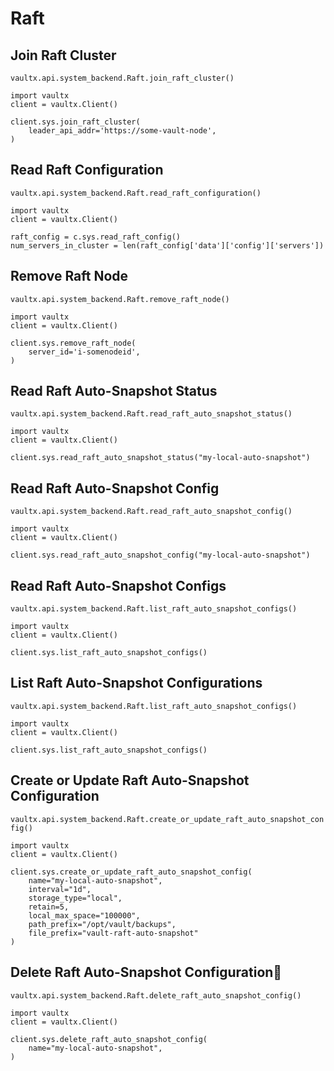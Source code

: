 # Raft

## Join Raft Cluster

`vaultx.api.system_backend.Raft.join_raft_cluster()`

```python3
import vaultx
client = vaultx.Client()

client.sys.join_raft_cluster(
    leader_api_addr='https://some-vault-node',
)
```

## Read Raft Configuration

`vaultx.api.system_backend.Raft.read_raft_configuration()`

```python3
import vaultx
client = vaultx.Client()

raft_config = c.sys.read_raft_config()
num_servers_in_cluster = len(raft_config['data']['config']['servers'])
```

## Remove Raft Node

`vaultx.api.system_backend.Raft.remove_raft_node()`

```python3
import vaultx
client = vaultx.Client()

client.sys.remove_raft_node(
    server_id='i-somenodeid',
)
```

## Read Raft Auto-Snapshot Status

`vaultx.api.system_backend.Raft.read_raft_auto_snapshot_status()`

```python3
import vaultx
client = vaultx.Client()

client.sys.read_raft_auto_snapshot_status("my-local-auto-snapshot")
```

## Read Raft Auto-Snapshot Config

`vaultx.api.system_backend.Raft.read_raft_auto_snapshot_config()`

```python3
import vaultx
client = vaultx.Client()

client.sys.read_raft_auto_snapshot_config("my-local-auto-snapshot")
```

## Read Raft Auto-Snapshot Configs

`vaultx.api.system_backend.Raft.list_raft_auto_snapshot_configs()`

```python3
import vaultx
client = vaultx.Client()

client.sys.list_raft_auto_snapshot_configs()
```


## List Raft Auto-Snapshot Configurations

`vaultx.api.system_backend.Raft.list_raft_auto_snapshot_configs()`

```python3
import vaultx
client = vaultx.Client()

client.sys.list_raft_auto_snapshot_configs()
```

## Create or Update Raft Auto-Snapshot Configuration

`vaultx.api.system_backend.Raft.create_or_update_raft_auto_snapshot_config()`

```python3
import vaultx
client = vaultx.Client()

client.sys.create_or_update_raft_auto_snapshot_config(
    name="my-local-auto-snapshot",
    interval="1d",
    storage_type="local",
    retain=5,
    local_max_space="100000",
    path_prefix="/opt/vault/backups",
    file_prefix="vault-raft-auto-snapshot"
)
```

## Delete Raft Auto-Snapshot Configuration

`vaultx.api.system_backend.Raft.delete_raft_auto_snapshot_config()`

```python3
import vaultx
client = vaultx.Client()

client.sys.delete_raft_auto_snapshot_config(
    name="my-local-auto-snapshot",
)
```



